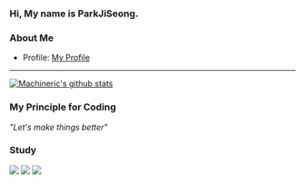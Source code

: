 ### Hi, My name is ParkJiSeong.

### About Me
- Profile: [My Profile](https://wjsrlahrlco1998.github.io/profile/)
---
[![Machineric's github stats](https://github-readme-stats.vercel.app/api?username=wjsrlahrlco1998)](https://github.com/anuraghazra/github-readme-stats)

### My Principle for Coding

*"Let's make things better"*

### Study
<img src="https://img.shields.io/badge/C-A8B9CC?style=flat-square&logo=C&logoColor=white"/> <img src="https://img.shields.io/badge/Python-3776AB?style=flat-square&logo=Python&logoColor=white"/> <img src="https://img.shields.io/badge/C++-00599C?style=flat-square&logo=C++
&logoColor=white"/>

